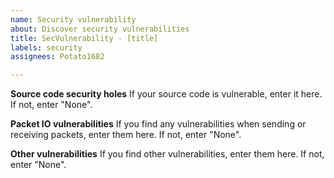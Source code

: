 ```yaml
---
name: Security vulnerability
about: Discover security vulnerabilities
title: SecVulnerability - [title]
labels: security
assignees: Potato1682

---
```


**Source code security holes**
If your source code is vulnerable, enter it here. If not, enter "None".

**Packet IO vulnerabilities**
If you find any vulnerabilities when sending or receiving packets, enter them here. If not, enter "None".

**Other vulnerabilities**
If you find other vulnerabilities, enter them here. If not, enter "None".
